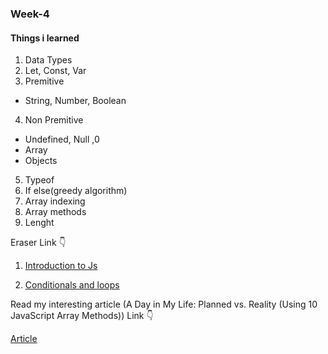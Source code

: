 ### Week-4

#### Things i learned
1. Data Types
2. Let, Const, Var
3. Premitive 
 - String, Number, Boolean
4. Non Premitive
 - Undefined, Null ,0
 - Array 
 - Objects
5. Typeof
6. If else(greedy algorithm)
7. Array indexing
8. Array methods
9. Lenght



Eraser Link 👇

1. [Introduction to Js](https://app.eraser.io/workspace/aqaTC9ma4qmZ9CDuSriU)

2. [Conditionals and loops](https://app.eraser.io/workspace/aqaTC9ma4qmZ9CDuSriU) 


Read my interesting article
(A Day in My Life: Planned vs. Reality 
(Using 10 JavaScript Array Methods)) Link 👇

[Article](https://a-day-in-my-life-planned-vs-reality.hashnode.dev/a-day-in-my-life-planned-vs-reality-using-10-javascript-array-methods)
